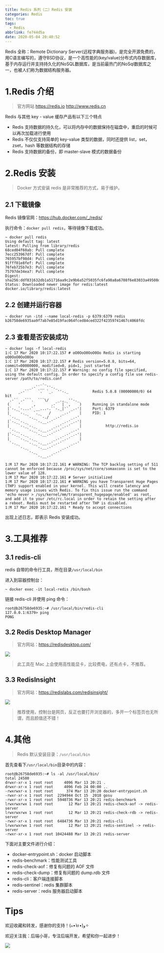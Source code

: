 ```yaml
---
title: Redis 系列（二）Redis 安装
categories: Redis
toc: true
tags:
  - Redis
abbrlink: fe744d5a
date: 2020-05-04 20:40:52
---
```


Redis 全称：Remote Dictionary Server(远程字典服务器)，是完全开源免费的，用C语言编写的，遵守BSD协议，是一个高性能的(key/value)分布式内存数据库，基于内存运行并支持持久化的NoSQL数据库，是当前最热门的NoSql数据库之一，也被人们称为数据结构服务器。

<!--more-->

# 1.Redis 介绍

> 官方网站
> https://redis.io
> http://www.redis.cn

Redis 与其他 key - value 缓存产品有以下三个特点
- Redis 支持数据的持久化，可以将内存中的数据保持在磁盘中，重启的时候可以再次加载进行使用
- Redis 不仅仅支持简单的 key-value 类型的数据，同时还提供 list，set，zset，hash 等数据结构的存储
- Redis 支持数据的备份，即 master-slave 模式的数据备份

# 2.Redis 安装
> Docker 方式安装 redis 是非常推荐的方式，易于维护。

## 2.1 下载镜像
Redis 镜像官网：https://hub.docker.com/_/redis/

执行命令：`docker pull redis`，等待镜像下载成功。
```
~ docker pull redis
Using default tag: latest
latest: Pulling from library/redis
68ced04f60ab: Pull complete
7ecc253967df: Pull complete
765957bf98d4: Pull complete
91fff01e8fef: Pull complete
76feb725b7e3: Pull complete
75797de34ea7: Pull complete
Digest: sha256:ddf831632db1a51716aa9c2e9b6a52f5035fc6fa98a8a6708f6e83033a49508d
Status: Downloaded newer image for redis:latest
docker.io/library/redis:latest
```

## 2.2 创建并运行容器
```
~ docker run -itd --name local-redis -p 6379:6379 redis
b26758de6935aa9f7ab7e85d19fac064fced84ced322f42359741467c4068fdc
```

## 2.3 查看是否安装成功
```
~ docker logs -f local-redis
1:C 17 Mar 2020 10:17:22.157 # oO0OoO0OoO0Oo Redis is starting oO0OoO0OoO0Oo
1:C 17 Mar 2020 10:17:22.157 # Redis version=5.0.8, bits=64, commit=00000000, modified=0, pid=1, just started
1:C 17 Mar 2020 10:17:22.157 # Warning: no config file specified, using the default config. In order to specify a config file use redis-server /path/to/redis.conf
                _._
           _.-``__ ''-._
      _.-``    `.  `_.  ''-._           Redis 5.0.8 (00000000/0) 64 bit
  .-`` .-```.  ```\/    _.,_ ''-._
 (    '      ,       .-`  | `,    )     Running in standalone mode
 |`-._`-...-` __...-.``-._|'` _.-'|     Port: 6379
 |    `-._   `._    /     _.-'    |     PID: 1
  `-._    `-._  `-./  _.-'    _.-'
 |`-._`-._    `-.__.-'    _.-'_.-'|
 |    `-._`-._        _.-'_.-'    |           http://redis.io
  `-._    `-._`-.__.-'_.-'    _.-'
 |`-._`-._    `-.__.-'    _.-'_.-'|
 |    `-._`-._        _.-'_.-'    |
  `-._    `-._`-.__.-'_.-'    _.-'
      `-._    `-.__.-'    _.-'
          `-._        _.-'
              `-.__.-'

1:M 17 Mar 2020 10:17:22.161 # WARNING: The TCP backlog setting of 511 cannot be enforced because /proc/sys/net/core/somaxconn is set to the lower value of 128.
1:M 17 Mar 2020 10:17:22.161 # Server initialized
1:M 17 Mar 2020 10:17:22.161 # WARNING you have Transparent Huge Pages (THP) support enabled in your kernel. This will create latency and memory usage issues with Redis. To fix this issue run the command 'echo never > /sys/kernel/mm/transparent_hugepage/enabled' as root, and add it to your /etc/rc.local in order to retain the setting after a reboot. Redis must be restarted after THP is disabled.
1:M 17 Mar 2020 10:17:22.161 * Ready to accept connections
```

出现上述日志，即表示 Redis 安装成功。

# 3.工具推荐
## 3.1 redis-cli
redis 自带的命令行工具，所在目录`/usr/local/bin`

进入到容器控制台：
```
~ docker exec -it local-redis /bin/bash
```
链接 redis-cli 并使用 ping 命令：
```
root@b26758de6935:~# /usr/local/bin/redis-cli
127.0.0.1:6379> ping
PONG
```

## 3.2 Redis Desktop Manager
> 官方网站：https://redisdesktop.com/

![](https://raw.githubusercontent.com/lujiahao0708/PicRepo/master/blogPic/Redis/Redis%E5%9F%BA%E7%A1%80/Redis%20Desktop%20Manger.png)

> 此工具在 Mac 上会使用高性能显卡，比较费电，还有点卡，不推荐。

## 3.3 RedisInsight
> 官方网站：https://redislabs.com/redisinsight/

![](https://raw.githubusercontent.com/lujiahao0708/PicRepo/master/blogPic/Redis/Redis%E5%9F%BA%E7%A1%80/redisinsight.png)

> 推荐使用，控制台是网页，反正也要打开浏览器的，多开一个标签页也无所谓，而且颜值还不错！

# 4.其他
> Redis 默认安装目录：`/usr/local/bin`

首先查看下`/usr/local/bin`目录中的内容：
```
root@b26758de6935:~# ls -al /usr/local/bin/
total 24580
drwxr-xr-x 1 root root     4096 Mar 13 20:21 .
drwxr-xr-x 1 root root     4096 Feb 24 00:00 ..
-rwxrwxr-x 1 root root      374 Mar 13 20:20 docker-entrypoint.sh
-rwxr-xr-x 1 root root  2294944 Oct 15  2018 gosu
-rwxr-xr-x 1 root root  5940736 Mar 13 20:21 redis-benchmark
lrwxrwxrwx 1 root root       12 Mar 13 20:21 redis-check-aof -> redis-server
lrwxrwxrwx 1 root root       12 Mar 13 20:21 redis-check-rdb -> redis-server
-rwxr-xr-x 1 root root  6484736 Mar 13 20:21 redis-cli
lrwxrwxrwx 1 root root       12 Mar 13 20:21 redis-sentinel -> redis-server
-rwxr-xr-x 1 root root 10424488 Mar 13 20:21 redis-server
```
下面对主要文件进行介绍：
- docker-entrypoint.sh：docker 启动脚本
- redis-benchmark：性能测试工具
- redis-check-aof：修复有问题的 AOF 文件
- redis-check-dump：修复有问题的 dump.rdb 文件
- redis-cli：客户端连接脚本
- redis-sentinel：redis 集群脚本
- redis-server：redis 服务器启动脚本

# Tips
欢迎收藏和转发，感谢你的支持！(๑•̀ㅂ•́)و✧ 

欢迎关注我：后端小哥，专注后端开发，希望和你一起进步！

![](https://raw.githubusercontent.com/lujiahao0708/PicRepo/master/%E5%85%AC%E4%BC%97%E5%8F%B7%E4%BA%8C%E7%BB%B4%E7%A0%81.jpg)

